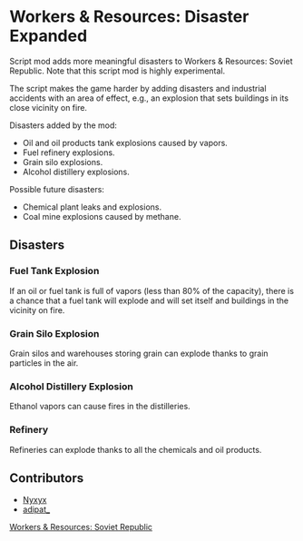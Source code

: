# Workers & Resources: Disaster Expanded

Script mod adds more meaningful disasters to Workers & Resources: Soviet Republic. Note that this script mod is highly experimental.

The script makes the game harder by adding disasters and industrial accidents with an area of effect, e.g., an explosion that sets buildings in its close vicinity on fire.

Disasters added by the mod:
* Oil and oil products tank explosions caused by vapors.
* Fuel refinery explosions.
* Grain silo explosions.
* Alcohol distillery explosions.

Possible future disasters:
* Chemical plant leaks and explosions.
* Coal mine explosions caused by methane.

## Disasters

### Fuel Tank Explosion

If an oil or fuel tank is full of vapors (less than 80% of the capacity), there is a chance that a fuel tank will explode and will set itself and buildings in the vicinity on fire.

### Grain Silo Explosion

Grain silos and warehouses storing grain can explode thanks to grain particles in the air.

### Alcohol Distillery Explosion

Ethanol vapors can cause fires in the distilleries.

### Refinery

Refineries can explode thanks to all the chemicals and oil products.

## Contributors

* [Nyxyx](https://steamcommunity.com/profiles/76561198042251829)
* [adipat_](https://steamcommunity.com/id/trabant601/)

[steam_page]: https://store.steampowered.com/app/784150/Workers__Resources_Soviet_Republic/
[Workers & Resources: Soviet Republic][steam_page]